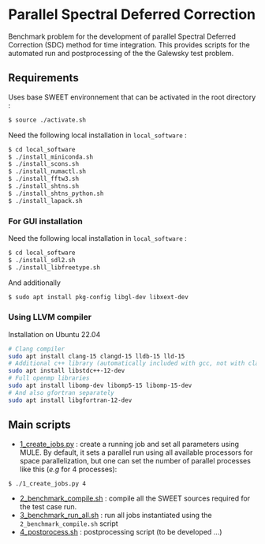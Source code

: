 # Parallel Spectral Deferred Correction

Benchmark problem for the development of parallel Spectral Deferred Correction (SDC) method for time integration.
This provides scripts for the automated run and postprocessing of the the Galewsky test problem.

## Requirements

Uses base SWEET environnement that can be activated in the root directory :

```bash
$ source ./activate.sh
```
Need the following local installation in `local_software` :

```bash
$ cd local_software
$ ./install_miniconda.sh
$ ./install_scons.sh
$ ./install_numactl.sh
$ ./install_fftw3.sh
$ ./install_shtns.sh
$ ./install_shtns_python.sh
$ ./install_lapack.sh
```

### For GUI installation

Need the following local installation in `local_software` :

```bash
$ cd local_software
$ ./install_sdl2.sh
$ ./install_libfreetype.sh
```

And additionally

```bash
$ sudo apt install pkg-config libgl-dev libxext-dev
```

### Using LLVM compiler

Installation on Ubuntu 22.04

```bash
# Clang compiler
sudo apt install clang-15 clangd-15 lldb-15 lld-15
# Additional c++ library (automatically included with gcc, not with clang)
sudo apt install libstdc++-12-dev
# Full openmp libraries
sudo apt install libomp-dev libomp5-15 libomp-15-dev
# And also gfortran separately
sudo apt install libgfortran-12-dev
```

## Main scripts

- [1_create_jobs.py](./1_create_jobs.py) : create a running job and set all parameters using MULE. By default, it sets a parallel run using all available processors for space parallelization, but one can set the number of parallel processes like this (_e.g_ for 4 processes):
```bash
$ ./1_create_jobs.py 4
```
- [2_benchmark_compile.sh](./2_benchmark_compile.sh) : compile all the SWEET sources required for the test case run.
- [3_benchmark_run_all.sh](./3_benchmark_run_all.sh) : run all jobs instantiated using the `2_benchmark_compile.sh` script
- [4_postprocess.sh](./4_postprocess.sh) : postprocessing script (to be developed ...)